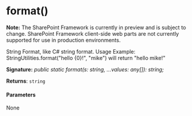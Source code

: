# format()
**Note:** The SharePoint Framework is currently in preview and is subject to change. SharePoint Framework client-side web parts are not currently supported for use in production environments.



String Format, like C# string format. Usage Example: StringUtilities.format("hello {0}!", "mike") will return "hello mike!"

**Signature:** _public static format(s: string, ...values: any[]): string;_

**Returns**: `string`





#### Parameters
None


